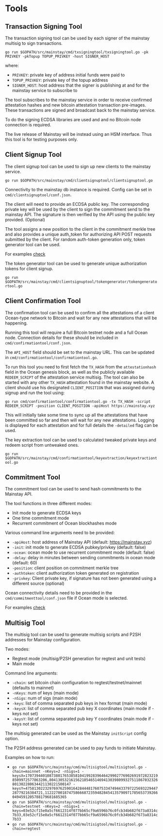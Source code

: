 # Tools

## Transaction Signing Tool

The transaction signing tool can be used by each signer of the mainstay multisig to sign transactions.

`go run $GOPATH/src/mainstay/cmd/txsigningtool/txsigningtool.go -pk PRIVKEY -pkTopup TOPUP_PRIVKEY -host SIGNER_HOST`

where:

- `PRIVKEY`: private key of address initial funds were paid to
- `TOPUP_PRIVKEY`: private key of the topup address
- `SIGNER_HOST`: host address that the signer is publishing at and for the mainstay service to subscribe to

The tool subscribes to the mainstay service in order to receive confirmed attestation hashes and new bitcoin attestation transaction pre-images. These transactions are signed and broadcast back to the mainstay service.

To do the signing ECDSA libraries are used and and no Bitcoin node connection is required.

The live release of Mainstay will be instead using an HSM interface. Thus this tool is for testing purposes only.

## Client Signup Tool

The client signup tool can be used to sign up new clients to the mainstay service.

`go run $GOPATH/src/mainstay/cmd/clientsignuptool/clientsignuptool.go`

Connectivity to the mainstay db instance is required. Config can be set in `cmd/clientsignuptool/conf.json`.

The client will need to provide an ECDSA public key. The corresponding private key will be used by the client to sign the commitment send to the mainstay API. The signature is then verified by the API using the public key provided. (Optional)

The tool assigns a new position to the client in the commitment merkle tree and also provides a unique auth_token for authorizing API POST requests submitted by the client. For random auth-token generation only, token generator tool can be used.

For examples [check](../doc/signup.md)

The token generator tool can be used to generate unique authorization tokens for client signup.

`go run $GOPATH/src/mainstay/cmd/clientsignuptool/tokengenerator/tokengeneratortool.go`

## Client Confirmation Tool

The confirmation tool can be used to confirm all the attestations of a client Ocean-type network to Bitcoin and wait for any new attestations that will be happening.

Running this tool will require a full Bitcoin testnet node and a full Ocean node. Connection details for these should be included in `cmd/confirmationtool/conf.json`.

The `API_HOST` field should be set to the mainstay URL. This can be updated in `cmd/confirmationtool/confirmationtool.go`.

To run this tool you need to first fetch the `TX_HASH` from the `attestationhash` field in the Ocean genesis block, as well as the publicly available `REDEEM_SCRIPT` of the attestation service multisig. The tool can also be started with any other `TX_HASH` attestation found in the mainstay website. A client should use his designated `CLIENT_POSITION` that was assigned during signup and run the tool using:

`go run cmd/confirmationtool/confirmationtool.go -tx TX_HASH -script REDEEM_SCRIPT -position CLIENT_POSITION -apiHost https://mainstay.xyz`

This will initially take some time to sync up all the attestations that have been committed so far and then will wait for any new attestations. Logging is displayed for each attestation and for full details the `-detailed` flag can be used.

The key extraction tool can be used to calculated tweaked private keys and redeem script from untweaked ones.

`go run $GOPATH/src/mainstay/cmd/confirmationtool/keyextraction/keyextractiontool.go`

## Commitment Tool

The commitment tool can be used to send hash commitments to the Mainstay API.

The tool functions in three different modes:

- Init mode to generate ECDSA keys
- One time commitment mode
- Recurrent commitment of Ocean blockhashes mode

Various command line arguments need to be provided:

- `-apiHost`: host address of Mainstay API (default: https://mainstay.xyz)
- `-init`: init mode to generate ECDSA pubkey/privkey (default: false)
- `-ocean`: ocean mode to use recurrent commitment mode (default: false)
- `-delay`: delay in minutes between sending commitments in ocean mode (default: 60)
- `-position`: client position on commitment merkle tree
- `-authtoken`: client authorization token generated on registration
- `-privkey`: Client private key, if signature has not been generated using a different source (optional)

Ocean connectivity details need to be provided in the `cmd/commitmenttool/conf.json` file if Ocean mode is selected.

For examples [check](../doc/commitment.md)

## Multisig Tool

The multisig tool can be used to generate multisig scripts and P2SH addresses for Mainstay configuration.

Two modes:

- Regtest mode (multisig/P2SH generation for regtest and unit tests)
- Main mode

Command line arguments:

- `-chain`: set bitcoin chain configuration to regtest/testnet/mainnet (defaults to mainnet)
- `-nKeys`: num of keys (main mode)
- `-nSigs`: num of sigs (main mode)
- `-keys`: list of comma separated pub keys in hex format (main mode)
- `-keysX`: list of comma separated pub key X coordinates (main mode if -keys not set)
- `-keysY`: list of comma separated pub key Y coordinates (main mode if -keys not set)

The multisig generated can be used as the Mainstay `initScript` config option.

The P2SH address generated can be used to pay funds to initiate Mainstay.

Examples on how to run:


- `go run $GOPATH/src/mainstay/cmd/multisigtool/multisigtool.go -chain=mainnet -nKeys=2 -nSigs=1 -keysX=17073944010873801765385810419928396464299027769026919728232198509972577863206,80413053216156218546514694130398099327511867032326801302280634421130221500147 -keysY=475813022329769762590164284448176075334749443379722569322944728779216384721,11222700187475866687235948284541357909717856537392660494591205788179681685365`
- `go run $GOPATH/src/mainstay/cmd/multisigtool/multisigtool.go -chain=testnet -nKeys=2 -nSigs=1 -keys=03e52cf15e0a5cf6612314f077bb65cf9a6596b76c0fcb34b682f673a8314c7b33,03e52cf15e0a5cf6612314f077bb65cf9a6596b76c0fcb34b682f673a8314c7b33`
- `go run $GOPATH/src/mainstay/cmd/multisigtool/multisigtool.go -chain=regtest`
